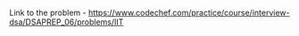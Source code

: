 Link to the problem - https://www.codechef.com/practice/course/interview-dsa/DSAPREP_06/problems/IIT
